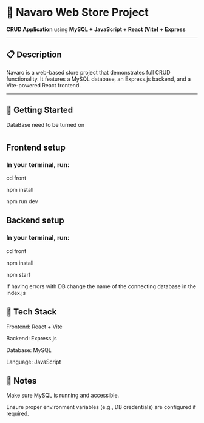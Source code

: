 # 🛒 Navaro Web Store Project

**CRUD Application** using **MySQL + JavaScript + React (Vite) + Express**

---

## 📋 Description

Navaro is a web-based store project that demonstrates full CRUD functionality. It features a MySQL database, an Express.js backend, and a Vite-powered React frontend.

---

## 🚀 Getting Started


DataBase need to be turned on

#

## Frontend setup

### In your terminal, run:

cd front

npm install

npm run dev



## Backend setup

### In your terminal, run:

cd front

npm install

npm start

If having errors with DB change the name of the connecting database in the index.js

## 🧰 Tech Stack
Frontend: React + Vite

Backend: Express.js

Database: MySQL

Language: JavaScript

## 📎 Notes
Make sure MySQL is running and accessible.

Ensure proper environment variables (e.g., DB credentials) are configured if required.
